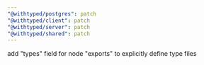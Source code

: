 ```yaml
---
"@withtyped/postgres": patch
"@withtyped/client": patch
"@withtyped/server": patch
"@withtyped/shared": patch
---
```


add "types" field for node "exports" to explicitly define type files
